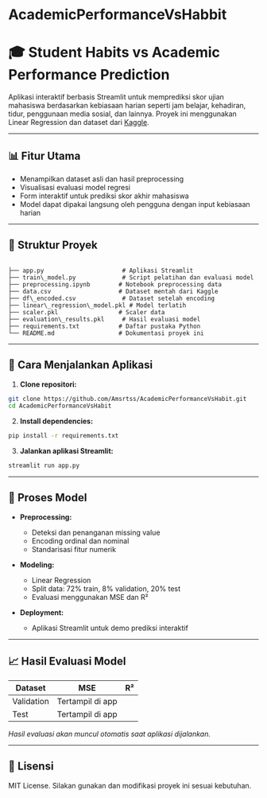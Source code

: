 # AcademicPerformanceVsHabbit

# 🎓 Student Habits vs Academic Performance Prediction

Aplikasi interaktif berbasis Streamlit untuk memprediksi skor ujian mahasiswa berdasarkan kebiasaan harian seperti jam belajar, kehadiran, tidur, penggunaan media sosial, dan lainnya. Proyek ini menggunakan Linear Regression dan dataset dari [Kaggle](https://www.kaggle.com/datasets/jayaantanaath/student-habits-vs-academic-performance).

---

## 📊 Fitur Utama

- Menampilkan dataset asli dan hasil preprocessing
- Visualisasi evaluasi model regresi
- Form interaktif untuk prediksi skor akhir mahasiswa
- Model dapat dipakai langsung oleh pengguna dengan input kebiasaan harian

---

## 📁 Struktur Proyek

```

├── app.py                      # Aplikasi Streamlit
├── train\_model.py             # Script pelatihan dan evaluasi model
├── preprocessing.ipynb        # Notebook preprocessing data
├── data.csv                   # Dataset mentah dari Kaggle
├── df\_encoded.csv             # Dataset setelah encoding
├── linear\_regression\_model.pkl # Model terlatih
├── scaler.pkl                 # Scaler data
├── evaluation\_results.pkl     # Hasil evaluasi model
├── requirements.txt           # Daftar pustaka Python
└── README.md                  # Dokumentasi proyek ini

````

---

## 🚀 Cara Menjalankan Aplikasi

1. **Clone repositori:**

```bash
git clone https://github.com/Amsrtss/AcademicPerformanceVsHabit.git
cd AcademicPerformanceVsHabit
````

2. **Install dependencies:**

```bash
pip install -r requirements.txt
```

3. **Jalankan aplikasi Streamlit:**

```bash
streamlit run app.py
```

---

## 🔬 Proses Model

* **Preprocessing:**

  * Deteksi dan penanganan missing value
  * Encoding ordinal dan nominal
  * Standarisasi fitur numerik
* **Modeling:**

  * Linear Regression
  * Split data: 72% train, 8% validation, 20% test
  * Evaluasi menggunakan MSE dan R²
* **Deployment:**

  * Aplikasi Streamlit untuk demo prediksi interaktif

---

## 📈 Hasil Evaluasi Model

| Dataset    | MSE              | R² |
| ---------- | ---------------- | -- |
| Validation | Tertampil di app |    |
| Test       | Tertampil di app |    |

*Hasil evaluasi akan muncul otomatis saat aplikasi dijalankan.*

---

## 📄 Lisensi

MIT License. Silakan gunakan dan modifikasi proyek ini sesuai kebutuhan.


